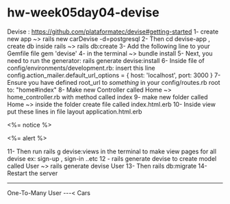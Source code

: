 # hw-week05day04-devise
Devise : https://github.com/plataformatec/devise#getting-started
1- create new app ~> rails new carDevise -d=postgresql
2- Then cd devise-app , create db inside rails ~> rails db:create
3- Add the following line to your Gemfile  file
gem 'devise'
4- in the terminal ~> bundle install
5- Next, you need to run the generator: rails generate devise:install
6- Inside file of config/environments/development.rb: insert this line
config.action_mailer.default_url_options = { host: 'localhost', port: 3000 }
7-  Ensure you have defined root_url to *something* in your config/routes.rb
root to: "home#index"
8- Make new Controller called Home ~> home_controller.rb  with method called index
9- make new folder called Home ~> inside the folder create file called index.html.erb
10-  Inside view put these lines in file layout application.html.erb
       <p class="notice"><%= notice %></p>
       <p class="alert"><%= alert %></p> 
11- Then run rails g devise:views in the terminal to make view pages for all devise ex: sign-up , sign-in ..etc
12 - rails generate devise <Name of Model> to create model called User ~> rails generate devise User
13- Then rails db:migrate
14-  Restart the server
         
         
-----------
One-To-Many
User ---< Cars


